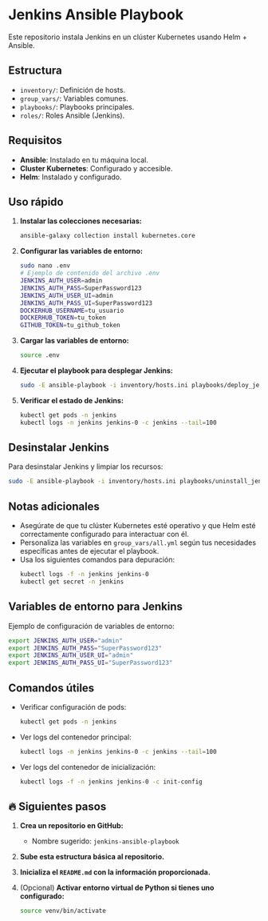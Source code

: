 # Jenkins Ansible Playbook

Este repositorio instala Jenkins en un clúster Kubernetes usando Helm + Ansible.

## Estructura

- `inventory/`: Definición de hosts.
- `group_vars/`: Variables comunes.
- `playbooks/`: Playbooks principales.
- `roles/`: Roles Ansible (Jenkins).

## Requisitos

- **Ansible**: Instalado en tu máquina local.
- **Cluster Kubernetes**: Configurado y accesible.
- **Helm**: Instalado y configurado.

## Uso rápido

1. **Instalar las colecciones necesarias:**

   ```bash
   ansible-galaxy collection install kubernetes.core
   ```

2. **Configurar las variables de entorno:**

   ```bash
   sudo nano .env
   # Ejemplo de contenido del archivo .env
   JENKINS_AUTH_USER=admin
   JENKINS_AUTH_PASS=SuperPassword123
   JENKINS_AUTH_USER_UI=admin
   JENKINS_AUTH_PASS_UI=SuperPassword123
   DOCKERHUB_USERNAME=tu_usuario
   DOCKERHUB_TOKEN=tu_token
   GITHUB_TOKEN=tu_github_token
   ```

3. **Cargar las variables de entorno:**

   ```bash
   source .env
   ```

4. **Ejecutar el playbook para desplegar Jenkins:**

   ```bash
   sudo -E ansible-playbook -i inventory/hosts.ini playbooks/deploy_jenkins_stack.yml
   ```

5. **Verificar el estado de Jenkins:**
   ```bash
   kubectl get pods -n jenkins
   kubectl logs -n jenkins jenkins-0 -c jenkins --tail=100
   ```

## Desinstalar Jenkins

Para desinstalar Jenkins y limpiar los recursos:

```bash
sudo -E ansible-playbook -i inventory/hosts.ini playbooks/uninstall_jenkins.yml
```

## Notas adicionales

- Asegúrate de que tu clúster Kubernetes esté operativo y que Helm esté correctamente configurado para interactuar con él.
- Personaliza las variables en `group_vars/all.yml` según tus necesidades específicas antes de ejecutar el playbook.
- Usa los siguientes comandos para depuración:
  ```bash
  kubectl logs -f -n jenkins jenkins-0
  kubectl get secret -n jenkins
  ```

## Variables de entorno para Jenkins

Ejemplo de configuración de variables de entorno:

```bash
export JENKINS_AUTH_USER="admin"
export JENKINS_AUTH_PASS="SuperPassword123"
export JENKINS_AUTH_USER_UI="admin"
export JENKINS_AUTH_PASS_UI="SuperPassword123"
```

## Comandos útiles

- Verificar configuración de pods:
  ```bash
  kubectl get pods -n jenkins
  ```
- Ver logs del contenedor principal:
  ```bash
  kubectl logs -n jenkins jenkins-0 -c jenkins --tail=100
  ```
- Ver logs del contenedor de inicialización:
  ```bash
  kubectl logs -f -n jenkins jenkins-0 -c init-config
  ```

## 🔥 Siguientes pasos

1. **Crea un repositorio en GitHub:**

   - Nombre sugerido: `jenkins-ansible-playbook`

2. **Sube esta estructura básica al repositorio.**

3. **Inicializa el `README.md` con la información proporcionada.**

4. (Opcional) **Activar entorno virtual de Python si tienes uno configurado:**
   ```bash
   source venv/bin/activate
   ```
